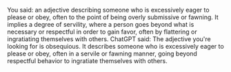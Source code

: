 You said:
an adjective describing someone who is excessively eager to please or obey, often to the point of being overly submissive or fawning. It implies a degree of servility, where a person goes beyond what is necessary or respectful in order to gain favor, often by flattering or ingratiating themselves with others.
ChatGPT said:
The adjective you're looking for is obsequious. It describes someone who is excessively eager to please or obey, often in a servile or fawning manner, going beyond respectful behavior to ingratiate themselves with others.